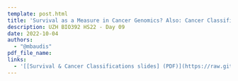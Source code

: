 ```yaml
---
template: post.html
title: 'Survival as a Measure in Cancer Genomics? Also: Cancer Classifications'
description: UZH BIO392 HS22 - Day 09
date: 2022-10-04
authors:
  - "@mbaudis"
pdf_file_name: 
links: 
  - '[[Survival & Cancer Classifications slides] (PDF)](https://raw.githubusercontent.com/compbiozurich/UZH-BIO392/master/course-material/2022/2022-10-04___Michael-Baudis__Survival-and-Cancer-Classifications___BIO392-HS22.pdf)'
---
```




<!--more-->

